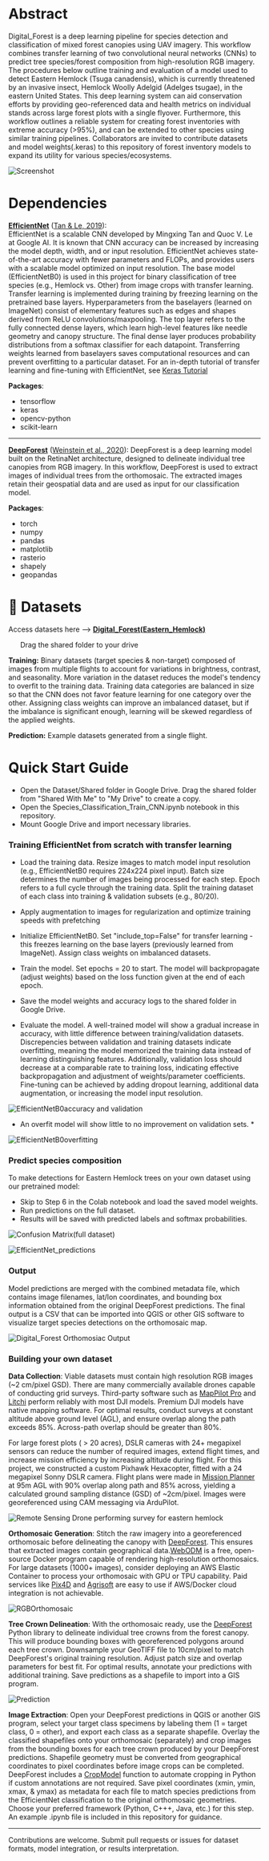 # Abstract

Digital_Forest is a deep learning pipeline for species detection and classification of mixed forest canopies using UAV imagery. This workflow combines transfer learning of two convolutional neural networks (CNNs) to predict tree species/forest composition from high-resolution RGB imagery. The procedures below outline training and evaluation of a model used to detect Eastern Hemlock (Tsuga canadensis), which is currently threatened by an invasive insect, Hemlock Woolly Adelgid (Adelges tsugae), in the eastern United States. This deep learning system can aid conservation efforts by providing geo-referenced data and health metrics on individual stands across large forest plots with a single flyover. Furthermore, this workflow outlines a reliable system for creating forest inventories with extreme accuracy (>95%), and can be extended to other species using similar training pipelines. Collaborators are invited to contribute datasets and model weights(.keras) to this repository of forest inventory models to expand its utility for various species/ecosystems.


![Screenshot](images/Screenshot%202025-06-05%20095418.png)

# Dependencies

**[EfficientNet](https://github.com/tensorflow/tpu/tree/master/models/official/efficientnet)** ([Tan & Le, 2019](https://arxiv.org/abs/1905.11946)):  
EfficientNet is a scalable CNN developed by Mingxing Tan and Quoc V. Le at Google AI. It is known that CNN accuracy can be increased by increasing the model depth, width, and or input resolution. EfficientNet achieves state-of-the-art accuracy with fewer parameters and FLOPs, and provides users with a scalable model optimized on input resolution. The base model (EfficientNetB0) is used in this project for binary classification of tree species (e.g., Hemlock vs. Other) from image crops with transfer learning. Transfer learning is implemented during training by freezing learning on the pretrained base layers. Hyperparameters from the baselayers (learned on ImageNet) consist of elementary features such as edges and shapes derived from ReLU convolutions/maxpooling. The top layer refers to the fully connected dense layers, which learn high-level features like  needle geometry and canopy structure. The final dense layer produces probability distributions from a softmax classifier for each datapoint. Transferring weights learned from baselayers saves computational resources and can prevent overfitting to a particular dataset. For an in-depth tutorial of transfer learning and fine-tuning with EfficientNet, see [Keras Tutorial](https://keras.io/examples/vision/image_classification_efficientnet_fine_tuning/)

**Packages**:
- tensorflow
- keras
- opencv-python
- scikit-learn

---

**[DeepForest](https://github.com/weecology/DeepForest)** ([Weinstein et al., 2020](https://doi.org/10.1038/s41597-020-0449-9)):  DeepForest is a deep learning model built on the RetinaNet architecture, designed to delineate individual tree canopies from RGB imagery. In this workflow, DeepForest is used to extract images of individual trees from the orthomosaic. The extracted images retain their geospatial data and are used as input for our classification model.

**Packages**:
- torch
- numpy
- pandas
- matplotlib
- rasterio
- shapely
- geopandas

# 📁 Datasets

Access datasets here --> [**Digital_Forest(Eastern_Hemlock)**](https://drive.google.com/drive/u/0/folders/1YnQZ7y3IukW2y54vOSj_UeLdAtgCfOc_)

&nbsp; &nbsp; &nbsp; Drag the shared folder to your drive

**Training:** Binary datasets (target species & non-target) composed of images from multiple flights to account for variations in brightness, contrast, and seasonality. More variation in the dataset reduces the model's tendency to overfit to the training data. Training data categories are balanced in size so that the CNN does not favor feature learning for one category over the other. Assigning class weights can improve an imbalanced dataset, but if the imbalance is significant enough, learning will be skewed regardless of the applied weights. 
   
**Prediction:** Example datasets generated from a single flight. 

# Quick Start Guide

- Open the Dataset/Shared folder in Google Drive. Drag the shared folder from "Shared With Me" to "My Drive" to create a copy.
- Open the Species_Classification_Train_CNN.ipynb notebook in this repository.
- Mount Google Drive and import necessary libraries.

### Training EfficientNet from scratch with transfer learning

- Load the training data. Resize images to match model input resolution (e.g., EfficientNetB0 requires 224x224 pixel input). Batch size determines the number of images being processed for each step. Epoch refers to a full cycle through the training data. Split the training dataset of each class into training & validation subsets (e.g., 80/20). 

- Apply augmentation to images for regularization and optimize training speeds with prefetching

- Initialize EfficientNetB0. Set "include_top=False" for transfer learning - this freezes learning on the base layers (previously learned from ImageNet). Assign class weights on imbalanced datasets. 

- Train the model. Set epochs = 20 to start. The model will backpropagate (adjust weights) based on the loss function given at the end of each epoch. 

- Save the model weights and accuracy logs to the shared folder in Google Drive.

- Evaluate the model. A well-trained model will show a gradual increase in accuracy, with little difference between training/validation datasets. Discrepencies between validation and training datasets indicate overfitting, meaning the model memorized the training data instead of learning distinguishing features. Additionally, validation loss should decrease at a comparable rate to training loss, indicating effective backpropagation and adjustment of weights/parameter coefficients. Fine-tuning can be achieved by adding dropout learning, additional data augmentation, or increasing the model input resolution. 

![EfficientNetB0accuracy and validation](images/Screenshot%202025-05-30%20151302.png)

* An overfit model will show little to no improvement on validation sets. *

![EfficientNetB0overfitting](images/Screenshot%202025-05-02%20165740.png)


### Predict species composition
To make detections for Eastern Hemlock trees on your own dataset using our pretrained model:

- Skip to Step 6 in the Colab notebook and load the saved model weights.
- Run predictions on the full dataset.
- Results will be saved with predicted labels and softmax probabilities.

![Confusion Matrix(full dataset)](images/Screenshot%202025-05-30%20160703.png)

![EfficientNet_predictions](images/Screenshot%202025-06-12%20153259.png)
  
### Output
Model predictions are merged with the combined metadata file, which contains image filenames, lat/lon coordinates, and bounding box information obtained from the original DeepForest predictions. The final output is a CSV that can be imported into QGIS or other GIS software to visualize target species detections on the orthomosaic map.

![Digital_Forest Orthomosiac Output](images/Screenshot%202025-05-19%20172129.png)

### Building your own dataset

**Data Collection**: Viable datasets must contain high resolution RGB images (~2 cm/pixel GSD). There are many commercially available drones capable of conducting grid surveys. Third-party software such as [MapPilot Pro](https://www.mapsmadeeasy.com/map_pilot/) and [Litchi](https://flylitchi.com/) perform reliably with most DJI models. Premium DJI models have native mapping software. For optimal results, conduct surveys at constant altitude above ground level (AGL), and ensure overlap along the path exceeds 85%. Across-path overlap should be greater than 80%.

For large forest plots ( > 20 acres), DSLR cameras with 24+ megapixel sensors can reduce the number of required images, extend flight times, and increase mission efficiency by increasing altitude during flight. For this project, we constructed a custom Pixhawk Hexacopter, fitted with a 24 megapixel Sonny DSLR camera. Flight plans were made in [Mission Planner](https://ardupilot.org/planner/docs/mission-planner-overview.html) at 95m AGL with 90% overlap along path and 85% across, yielding a calculated ground sampling distance (GSD) of ~2cm/pixel. Images were georeferenced using CAM messaging via ArduPilot. 

![Remote Sensing Drone performing survey for eastern hemlock](images/DJI_0231.jpg)

**Orthomosaic Generation**: Stitch the raw imagery into a georeferenced orthomosaic before delineating the canopy with [DeepForest](https://github.com/weecology/DeepForest). This ensures that extracted images contain geographical data.[WebODM](https://www.opendronemap.org/webodm/) is a free, open-source Docker program capable of rendering high-resolution orthomosaics. For large datasets (1000+ images), consider deploying an AWS Elastic Container to process your orthomosaic with GPU or TPU capability. Paid services like [Pix4D](https://www.pix4d.com/) and [Agrisoft](https://www.agrisoftllc.com/) are easy to use if AWS/Docker cloud integration is not achievable. 

![RGBOrthomosaic](images/Screenshot%202025-05-15%20104932.png)

**Tree Crown Delineation**: With the orthomosaic ready, use the [DeepForest](https://deepforest.readthedocs.io/en/latest/) Python library to delineate individual tree crowns from the forest canopy. This will produce bounding boxes with georeferenced polygons around each tree crown. Downsample your GeoTIFF file to 10cm/pixel to match DeepForest's original training resolution.  Adjust patch size and overlap parameters for best fit. For optimal results, annotate your predictions with additional training. Save predictions as a shapefile to import into a GIS program.

![Prediction](images/Screenshot%202025-06-12%20153324.png)

**Image Extraction**:  Open your DeepForest predictions in QGIS or another GIS program, select your target class specimens by labeling them (1 = target class, 0 = other), and export each class as a separate shapefile. Overlay the classified shapefiles onto your orthomosaic (separately) and crop images from the bounding boxes for each tree crown produced by your DeepForest predictions. Shapefile geometry must be converted from geographical coordinates to pixel coordinates before image crops can be completed. DeepForest includes a [CropModel](https://deepforest.readthedocs.io/en/latest/user_guide/03_cropmodels.html) function to automate cropping in Python if custom annotations are not required. Save pixel coordinates (xmin, ymin, xmax, & ymax) as metadata for each file to match species predictions from the EfficientNet classification to the original orthomosaic geometries. Choose your preferred framework (Python, C+++, Java, etc.) for this step. An example .ipynb file is included in this repository for guidance. 

---

Contributions are welcome. Submit pull requests or issues for dataset formats, model integration, or results interpretation.
